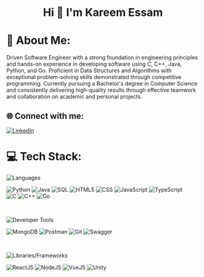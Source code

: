 <h1 align="center">Hi 👋 I'm Kareem Essam</h1>

# 💫 About Me:
Driven Software Engineer with a strong foundation in engineering principles and hands-on experience in developing software using C, C++, Java, Python, and Go. Proficient in Data Structures and Algorithms with exceptional problem-solving skills demonstrated through competitive programming. Currently pursuing a Bachelor's degree in Computer Science and consistently delivering high-quality results through effective teamwork and collaboration on academic and personal projects.

## 🌐 Connect with me:
[![LinkedIn](https://img.shields.io/badge/LinkedIn-%230077B5.svg?logo=linkedin&logoColor=white)](https://www.linkedin.com/in/kareemessam1/)




# 💻 Tech Stack:
![Languages](https://img.shields.io/badge/Languages-%2307405e.svg?style=for-the-badge&logo=code&logoColor=white)

![Python](https://img.shields.io/badge/python-%233776AB.svg?style=for-the-badge&logo=python&logoColor=white) 
![Java](https://img.shields.io/badge/java-%23ED8B00.svg?style=for-the-badge&logo=java&logoColor=white) 
![SQL](https://img.shields.io/badge/sql-%2307405e.svg?style=for-the-badge&logo=postgresql&logoColor=white) 
![HTML5](https://img.shields.io/badge/html5-%23E34F26.svg?style=for-the-badge&logo=html5&logoColor=white) 
![CSS](https://img.shields.io/badge/css-%231572B6.svg?style=for-the-badge&logo=css3&logoColor=white) 
![JavaScript](https://img.shields.io/badge/javascript-%23323330.svg?style=for-the-badge&logo=javascript&logoColor=%23F7DF1E) 
![TypeScript](https://img.shields.io/badge/typescript-%23007ACC.svg?style=for-the-badge&logo=typescript&logoColor=white)  
![C](https://img.shields.io/badge/C-00599C?style=for-the-badge&logo=c&logoColor=white) 
![C++](https://img.shields.io/badge/C++-%2300599C.svg?style=for-the-badge&logo=c%2B%2B&logoColor=white)
![Go](https://img.shields.io/badge/Go-%2300ADD8.svg?style=for-the-badge&logo=go&logoColor=white) 

<br> <!-- Adding space -->

![Developer Tools](https://img.shields.io/badge/Developer%20Tools-%2307405e.svg?style=for-the-badge&logo=tools&logoColor=white) 

![MongoDB](https://img.shields.io/badge/MongoDB-%2347A248.svg?style=for-the-badge&logo=mongodb&logoColor=white) 
![Postman](https://img.shields.io/badge/Postman-FF6C37?style=for-the-badge&logo=postman&logoColor=white) 
![Git](https://img.shields.io/badge/git-%23F05033.svg?style=for-the-badge&logo=git&logoColor=white)
![Swagger](https://img.shields.io/badge/swagger-%2385EA2D.svg?style=for-the-badge&logo=swagger&logoColor=black)

<br> <!-- Adding space -->

![Libraries/Frameworks](https://img.shields.io/badge/Libraries%20%2F%20Frameworks-%2307405e.svg?style=for-the-badge&logo=stackshare&logoColor=white) 

![ReactJS](https://img.shields.io/badge/react-%2320232a.svg?style=for-the-badge&logo=react&logoColor=%2361DAFB) 
![NodeJS](https://img.shields.io/badge/node.js-6DA55F?style=for-the-badge&logo=node.js&logoColor=white) 
![VueJS](https://img.shields.io/badge/vue.js-%2335495e.svg?style=for-the-badge&logo=vue.js&logoColor=%234FC08D) 
![Unity](https://img.shields.io/badge/Unity-%23000000.svg?style=for-the-badge&logo=unity&logoColor=white)
